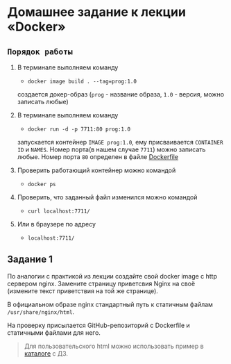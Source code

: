 # Домашнее задание к лекции «Docker»

## `Порядок работы`

1. В терминале выполняем команду
   * `docker image build . --tag=prog:1.0`
   
   создается докер-образ (`prog` - название образа, `1.0` - версия, можно записать любые)
2. В терминале выполняем команду
   * `docker run -d -p 7711:80 prog:1.0`
   
   запускается контейнер `IMAGE prog:1.0`, ему присваивается `CONTAINER ID` и `NAMES`. 
   Номер порта(в нашем случае `7711`) можно записать любые. Номер порта `80` определен в 
   файле [Dockerfile](Dockerfile)
3. Проверить работающий контейнер можно командой 
   * `docker ps`
4. Проверить, что заданный файл изменился можно командой
   * `curl localhost:7711/`
5. Или в браузере по адресу 
   * `localhost:7711/`

## Задание 1

По аналогии с практикой из лекции создайте свой docker image с http сервером nginx. 
Замените страницу приветсвия Nginx на своё (измените текст приветствия на той же странице).


В официальном образе nginx стандартный путь к статичным файлам `/usr/share/nginx/html`.  


На проверку присылается GitHub-репозиторий с Dockerfile и статичными файлами для него.

> Для пользовательского html можно использовать пример в [каталоге](html/) с ДЗ.

